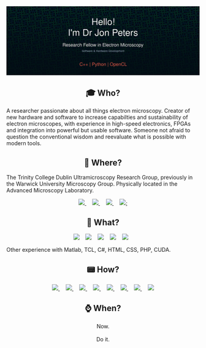 <!--
**JJPPeters/JJPPeters** is a ✨ _special_ ✨ repository because its `README.md` (this file) appears on your GitHub profile.

Here are some ideas to get you started:

- 🔭 I’m currently working on ...
- 🌱 I’m currently learning ...
- 👯 I’m looking to collaborate on ...
- 🤔 I’m looking for help with ...
- 💬 Ask me about ...
- 📫 How to reach me: ...
- 😄 Pronouns: ...
- ⚡ Fun fact: ...
-->

<div align="center">
  <img src="https://github.com/JJPPeters/JJPPeters/blob/main/images/banner.svg" alt="header"/>
</div>

<h2 align="center">🎓 Who?</h2>

A researcher passionate about all things electron microscopy. Creator of new hardware and software to increase capabilties and sustainability of electron microscopes, with experience in high-speed electronics, FPGAs and integration into powerful but usable software. Someone not afraid to question the conventional wisdom and reevaluate what is possible with modern tools.

<h2 align="center">🏰 Where?</h2>

The Trinity College Dublin Ultramicroscopy Research Group, previously in the Warwick University Microscopy Group. Physically located in the Advanced Microscopy Laboratory.

<p align="center">
  <a href="https://www.tcd.ie/Physics/research/groups/ultramicroscopy/">
  <img src="https://img.shields.io/badge/Group%20Website-1E3B56?&style=for-the-badge" />
  </a>&nbsp;&nbsp;&nbsp;
  <a href="https://github.com/TCD-Ultramicroscopy">
  <img src="https://img.shields.io/badge/Group%20GitHub-181717?&style=for-the-badge&logo=github&logoColor=white" />
  </a>&nbsp;&nbsp;&nbsp;
  <a href="https://twitter.com/TCD_Ultramic">
  <img src="https://img.shields.io/badge/Group%20Twitter-1DA1F2?&style=for-the-badge&logo=twitter&logoColor=white" />
  </a>&nbsp;&nbsp;&nbsp;
  <a href="https://www.youtube.com/channel/UCjlx-KJG6FgE2t17EO8FyCA">
  <img src="https://img.shields.io/badge/Group%20Youtube-FF0000?&style=for-the-badge&logo=youtube&logoColor=white" />;
  </a>
</p>

<h2 align="center">🔬 What?</h2>
    
<p align="center">
  <img src="https://img.shields.io/badge/Python-3776AB?&style=for-the-badge&logo=python&logoColor=white" />&nbsp;&nbsp;&nbsp;
  <img src="https://img.shields.io/badge/opencl-1F6B75?&style=for-the-badge&logo=opencl&logoColor=white" />&nbsp;&nbsp;&nbsp;
  <img src="https://img.shields.io/badge/C++-00599C?&style=for-the-badge&logo=cplusplus&logoColor=white" />&nbsp;&nbsp;&nbsp;
  <img src="https://img.shields.io/badge/C-00B265?&style=for-the-badge&logo=c&logoColor=white" />&nbsp;&nbsp;&nbsp;
  <img src="https://img.shields.io/badge/verilog-E01F27?&style=for-the-badge&logo=verilog&logoColor=white" />&nbsp;&nbsp;&nbsp;
</p>

Other experience with Matlab, TCL, C#, HTML, CSS, PHP, CUDA.

<h2 align="center">📟 How?</h2>

<p align="center">
  <a href="https://www.jonjppeters.com/">
  <img src="https://img.shields.io/badge/Personal%20Website-06392A?&style=for-the-badge" />
  </a>&nbsp;&nbsp;&nbsp;
  <a href="https://orcid.org/0000-0001-6858-7037">
  <img src="https://img.shields.io/badge/orcid-A6CE39?&style=for-the-badge&logo=orcid&logoColor=white" />
  </a>&nbsp;&nbsp;&nbsp;
  <a href="https://scholar.google.com/citations?user=BtxPcUwAAAAJ">
  <img src="https://img.shields.io/badge/Google%20Scholar-4285F4?&style=for-the-badge&logo=google-scholar&logoColor=white" />
  </a>&nbsp;&nbsp;&nbsp;
  <a href="https://github.com/JJPPeters">
  <img src="https://img.shields.io/badge/GitHub-181717?&style=for-the-badge&logo=github&logoColor=white" />
  </a>&nbsp;&nbsp;&nbsp;
  <a href="https://www.linkedin.com/in/jonathan-peters-336b9212b/">
  <img src="https://img.shields.io/badge/linkedin-0A66C2?&style=for-the-badge&logo=linkedin&logoColor=white" />
  </a>&nbsp;&nbsp;&nbsp;
  <a href="https://www.researchgate.net/profile/Jonathan-Peters-6">
  <img src="https://img.shields.io/badge/researchgate-00CCBB?&style=for-the-badge&logo=researchgate&logoColor=white" />
  </a>&nbsp;&nbsp;&nbsp;
  <a href="https://twitter.com/JonJPPeters">
  <img src="https://img.shields.io/badge/twitter-1DA1F2?&style=for-the-badge&logo=twitter&logoColor=white" />
  </a>&nbsp;&nbsp;&nbsp;
  <a href="https://stackoverflow.com/users/13636826/jjpp">
  <img src="https://img.shields.io/badge/stackoverflow-F58025?&style=for-the-badge&logo=stackoverflow&logoColor=white" />
  </a>
</p>

<h2 align="center">⌚ When?</h2>
<p align="center">
  Now.<br><br>Do it.
</p>
